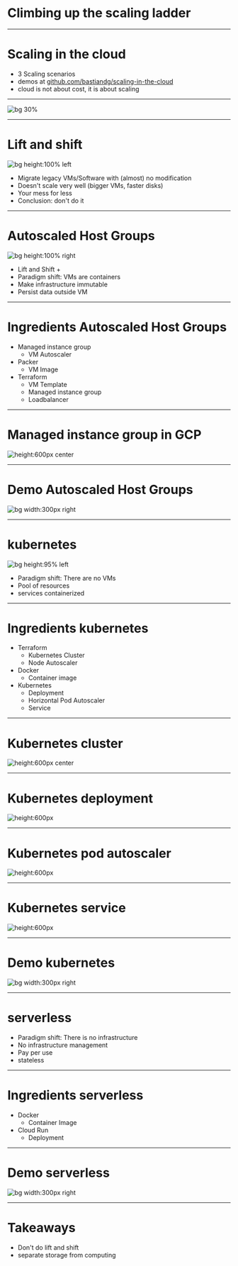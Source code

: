 Climbing up the scaling ladder
==============================


<!-- $size: 16:9 -->


---

# Scaling in the cloud

- 3 Scaling scenarios
- demos at [github.com/bastiandg/scaling-in-the-cloud](https://github.com/bastiandg/scaling-in-the-cloud/)
- cloud is not about cost, it is about scaling

<!--- side effect: acceleration-->
<!--- cost reduction? probably not [>TODO point still valid? If yes elaborate.<]-->

---

![bg 30%](images/scaling-ladder.png) <!--TODO Colors-->

---

# Lift and shift

<!--![bg width:600px left](images/house-cropped.jpg)-->
![bg height:100% left](images/house-cropped.jpg)
- Migrate legacy VMs/Software with (almost) no modification
- Doesn't scale very well (bigger VMs, faster disks)
- Your mess for less
- Conclusion: don't do it

<!--https://pixabay.com/photos/house-uprooted-installation-1614922/-->

<!--- Velostrata-->

<!-- # immutable infrastructure-->

<!--- Computing infrastructure doesn't change at runtime-->
<!--- Operating System images are prebuilt-->
<!--- Separation of storage and computing-->

---

# Autoscaled Host Groups

![bg height:100% right](images/terracotta-army-cropped.jpg)
- Lift and Shift +
- Paradigm shift: VMs are containers
- Make infrastructure immutable
- Persist data outside VM
<!--- vm scaling mechanisms of the cloud (gcp: managed instance group)-->

---

# Ingredients Autoscaled Host Groups

- Managed instance group
    - VM Autoscaler
- Packer
    - VM Image
- Terraform
    - VM Template
    - Managed instance group
    - Loadbalancer

<!--- Scaling unit: VM-->
<!--- Packer-->

---

# Managed instance group in GCP

<style scoped>
section {
    text-align: center;
}
</style>

![height:600px center](images/managed-instance-group.png)

---

# Demo Autoscaled Host Groups

![bg width:300px right](images/demo.png)

---

# kubernetes

![bg height:95% left](images/kubernetes-logo.png)
- Paradigm shift: There are no VMs <!--- TODO -->
- Pool of resources
- services containerized

---

# Ingredients kubernetes

- Terraform
    - Kubernetes Cluster
    - Node Autoscaler
- Docker
    - Container image
- Kubernetes
    - Deployment
    - Horizontal Pod Autoscaler
    - Service

---

# Kubernetes cluster

<style scoped>
section {
    text-align: center;
}
</style>

![height:600px center](images/kubernetes-deployment1.png)

---

# Kubernetes deployment

<style scoped>
section {
    text-align: center;
}
</style>


![height:600px](images/kubernetes-deployment2.png)

---

# Kubernetes pod autoscaler

<style scoped>
section {
    text-align: center;
}
</style>

![height:600px](images/kubernetes-deployment3.png)

---

# Kubernetes service

<style scoped>
section {
    text-align: center;
}
</style>

![height:600px](images/kubernetes-deployment4.png)

---

# Demo kubernetes

![bg width:300px right](images/demo.png)

---

# serverless

- Paradigm shift: There is no infrastructure <!--- TODO -->
- No infrastructure management
- Pay per use
- stateless

---

# Ingredients serverless

- Docker
    - Container Image
- Cloud Run
    - Deployment

---

# Demo serverless

![bg width:300px right](images/demo.png)

---

# Takeaways

- Don't do lift and shift
- separate storage from computing

<!--- TODO Don't use Docker as a light VM-->
